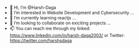 - 👋 Hi, I’m @Harsh-Daga
- 👀 I’m interested in Website Development and Cybersecurity ...
- 🌱 I’m currently learning reactjs ...
- 💞️ I’m looking to collaborate on exiciting projects ...
- 📫 You can reach me through my linked: https://www.linkedin.com/in/harsh-daga2003/ or Twitter: https://twitter.com/harshsdaga

<!---
Harsh-Daga/Harsh-Daga is a ✨ special ✨ repository because its `README.md` (this file) appears on your GitHub profile.
You can click the Preview link to take a look at your changes.
--->
